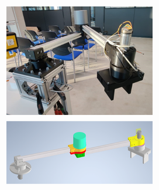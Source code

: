 
<p align="center">
  <img src="https://github.com/Divij96/Projects/blob/main/ScaraRobot/Base_Joint/ScaraRobot.jpeg" width="400" title="hover text">
</p>
<p align="center">
  <img src="https://github.com/Divij96/Projects/blob/main/ScaraRobot/Base_Joint/CAD_Assembly.png" width="400" alt="accessibility text">
</p>
